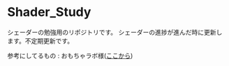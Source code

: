 # Shader_Study

シェーダーの勉強用のリポジトリです。
シェーダーの進捗が進んだ時に更新します。不定期更新です。

参考にしてるもの : おもちゃラボ様([ここから](http://nn-hokuson.hatenablog.com/archive/category/%E3%82%B7%E3%82%A7%E3%83%BC%E3%83%80))
